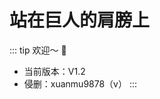 # 站在巨人的肩膀上

:::  tip
欢迎～ 👏 
 - 当前版本：V1.2
 - 侵删：xuanmu9878（v）
:::
  

<Parallax />
 
<script setup>
import Parallax from '../components/Parallax.vue'
</script>
<!-- ![](img/index/img-2023-02-02-20-44-47.png) -->